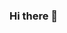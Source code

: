 ### Hi there 👋

<!--
**GillyRabutTsurwa/GillyRabutTsurwa** is a ✨ _special_ ✨ repository because its `README.md` (this file) appears on your GitHub profile.

- 🔭 I’m currently working on ... it's a secret
- 🌱 I’m currently learning Vue
- 👯 I’m looking to collaborate on ...
- 🤔 I’m looking for help with React
- 💬 Ask me about ...
- 📫 How to reach me: ...
- ⚡ Fun fact: ...
